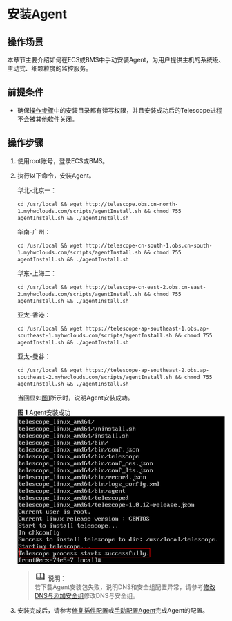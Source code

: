 # 安装Agent<a name="ZH-CN_TOPIC_0127535833"></a>

## 操作场景<a name="zh-cn_topic_0078544024_section10035481163223"></a>

本章节主要介绍如何在ECS或BMS中手动安装Agent，为用户提供主机的系统级、主动式、细颗粒度的监控服务。

## 前提条件<a name="section1173079143610"></a>

-   确保[操作步骤](#section494503071814)中的安装目录都有读写权限，并且安装成功后的Telescope进程不会被其他软件关闭。

## 操作步骤<a name="section494503071814"></a>

1.  使用root账号，登录ECS或BMS。
2.  执行以下命令，安装Agent。

    华北-北京一：

    ```
    cd /usr/local && wget http://telescope.obs.cn-north-1.myhwclouds.com/scripts/agentInstall.sh && chmod 755 agentInstall.sh && ./agentInstall.sh
    ```

    华南-广州：

    ```
    cd /usr/local && wget http://telescope-cn-south-1.obs.cn-south-1.myhwclouds.com/scripts/agentInstall.sh && chmod 755 agentInstall.sh && ./agentInstall.sh
    ```

    华东-上海二：

    ```
    cd /usr/local && wget http://telescope-cn-east-2.obs.cn-east-2.myhwclouds.com/scripts/agentInstall.sh && chmod 755 agentInstall.sh && ./agentInstall.sh
    ```

    亚太-香港：

    ```
    cd /usr/local && wget https://telescope-ap-southeast-1.obs.ap-southeast-1.myhwclouds.com/scripts/agentInstall.sh && chmod 755 agentInstall.sh && ./agentInstall.sh
    ```

    亚太-曼谷：

    ```
    cd /usr/local && wget https://telescope-ap-southeast-2.obs.ap-southeast-2.myhwclouds.com/scripts/agentInstall.sh && chmod 755 agentInstall.sh && ./agentInstall.sh
    ```

    当回显如[图1](#fig1948103311810)所示时，说明Agent安装成功。

    **图 1**  Agent安装成功<a name="fig1948103311810"></a>  
    ![](figures/Agent安装成功.png "Agent安装成功")

    >![](public_sys-resources/icon-note.gif) **说明：**   
    >若下载Agent安装包失败，说明DNS和安全组配置异常，请参考[修改DNS与添加安全组](https://support.huaweicloud.com/ces_faq/ces_faq_0038.html)修改DNS与安全组。  

3.  安装完成后，请参考[修复插件配置](修复插件配置.md)或[手动配置Agent](手动配置Agent.md)完成Agent的配置。

